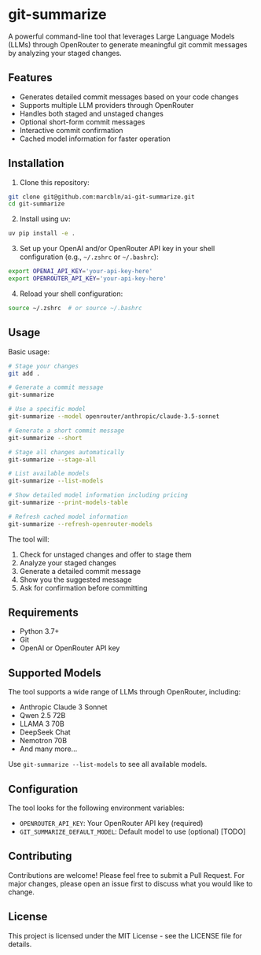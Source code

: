 # git-summarize

A powerful command-line tool that leverages Large Language Models (LLMs) through OpenRouter to generate meaningful git commit messages by analyzing your staged changes.

## Features

- Generates detailed commit messages based on your code changes
- Supports multiple LLM providers through OpenRouter
- Handles both staged and unstaged changes
- Optional short-form commit messages
- Interactive commit confirmation
- Cached model information for faster operation

## Installation

1. Clone this repository:
```bash
git clone git@github.com:marcbln/ai-git-summarize.git
cd git-summarize
```

2. Install using uv:
```bash
uv pip install -e .
```

3. Set up your OpenAI and/or OpenRouter API key in your shell configuration (e.g., `~/.zshrc` or `~/.bashrc`):
```bash
export OPENAI_API_KEY='your-api-key-here'
export OPENROUTER_API_KEY='your-api-key-here'
```

4. Reload your shell configuration:
```bash
source ~/.zshrc  # or source ~/.bashrc
```

## Usage

Basic usage:
```bash
# Stage your changes
git add .

# Generate a commit message
git-summarize

# Use a specific model
git-summarize --model openrouter/anthropic/claude-3.5-sonnet

# Generate a short commit message
git-summarize --short

# Stage all changes automatically
git-summarize --stage-all

# List available models
git-summarize --list-models

# Show detailed model information including pricing
git-summarize --print-models-table

# Refresh cached model information
git-summarize --refresh-openrouter-models
```

The tool will:
1. Check for unstaged changes and offer to stage them
2. Analyze your staged changes
3. Generate a detailed commit message
4. Show you the suggested message
5. Ask for confirmation before committing

## Requirements

- Python 3.7+
- Git
- OpenAI or OpenRouter API key

## Supported Models

The tool supports a wide range of LLMs through OpenRouter, including:
- Anthropic Claude 3 Sonnet
- Qwen 2.5 72B
- LLAMA 3 70B
- DeepSeek Chat
- Nemotron 70B
- And many more...

Use `git-summarize --list-models` to see all available models.

## Configuration

The tool looks for the following environment variables:
- `OPENROUTER_API_KEY`: Your OpenRouter API key (required)
- `GIT_SUMMARIZE_DEFAULT_MODEL`: Default model to use (optional) [TODO]

## Contributing

Contributions are welcome! Please feel free to submit a Pull Request. For major changes, please open an issue first to discuss what you would like to change.

## License

This project is licensed under the MIT License - see the LICENSE file for details.
